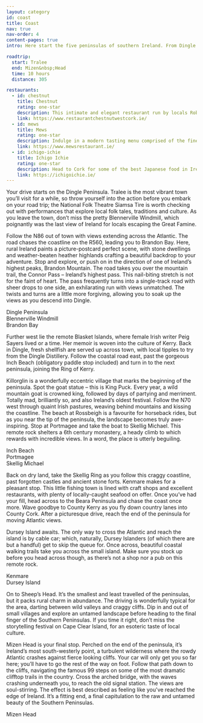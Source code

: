 ```yaml
---
layout: category
id: coast
title: Coast
nav: true
nav-order: 4
content-pages: true
intro: Here start the five peninsulas of southern Ireland. From Dingle down to Mizen, each offers remote and romantic escape, where beguiling panorama distracts you from a burgeoning local foodie scene, ancient history and quaint village life.

roadtrip:
  start: Tralee
  end: Mizen&nbsp;Head
  time: 10 hours
  distance: 305

restaurants:
  - id: chestnut
    title: Chestnut
    rating: one-star
    description: This intimate and elegant restaurant run by locals Rob and Elaine serves up refined local fare. A converted old pub, there remains an understated and relaxed feel that is felt across the dining room and the delicious food Rob so skilfully prepares.
    link: https://www.restaurantchestnutwestcork.ie/
  - id: mews
    title: Mews
    rating: one-star
    description: Indulge in a modern tasting menu comprised of the finest local produce – be it fish from the local harbour to local herbs and seaweed. A rustic-chic setting complements the fine dishes perfectly.
    link: https://www.mewsrestaurant.ie/
  - id: ichigo-ichie
    title: Ichigo Ichie
    rating: one-star
    description: Head to Cork for some of the best Japanese food in Ireland. A cool industrial vibe sets the tone for masterful kaiseki dining – if you’re lucky, you might just get a seat at the open kitchen to watch the master at work.
    link: https://ichigoichie.ie/
---
```


<div class="width width--lg text--lg">
  <p>Your drive starts on the Dingle Peninsula. Tralee is the most vibrant town you’ll visit for a while, so throw yourself into the action before you embark on your road trip; the National Folk Theatre Siamsa Tire is worth checking out with performances that explore local folk tales, traditions and culture. As you leave the town, don’t miss the pretty Blennerville Windmill, which poignantly was the last view of Ireland for locals escaping the Great Famine.</p>
  <p>Follow the N86 out of town with views extending across the Atlantic. The road chases the coastline on the R560, leading you to Brandon Bay. Here, rural Ireland paints a picture-postcard perfect scene, with stone dwellings and weather-beaten heather highlands crafting a beautiful backdrop to your adventure. Stop and explore, or push on in the direction of one of Ireland’s highest peaks, Brandon Mountain. The road takes you over the mountain trail, the Connor Pass – Ireland’s highest pass. This nail-biting stretch is not for the faint of heart. The pass frequently turns into a single-track road with sheer drops to one side, an exhilarating run with views unmatched. The twists and turns are a little more forgiving, allowing you to soak up the views as you descend into Dingle.</p>
</div>

<div class="width width--xxl vpad--lg">
  <div class="bg-img bg-img--16-9" style="background-image: url('{{site.img}}/content/{{page.id}}/locations/dingle-peninsula.jpg');"></div>
  <div class="caption">Dingle Peninsula</div>
  <div class="space--lg"></div>
  <div class="row row--6-6 row--gutters-sm">
    <div class="col">
      <div class="bg-img bg-img--3-2" style="background-image: url('{{site.img}}/content/{{page.id}}/locations/blennerville-windmill.jpg');"></div>
      <div class="caption">Blennerville Windmill</div>
    </div>
    <div class="col">
      <div class="bg-img bg-img--3-2" style="background-image: url('{{site.img}}/content/{{page.id}}/locations/brandon-bay.jpg');"></div>
      <div class="caption">Brandon Bay</div>
    </div>
  </div>
</div>

<div class="width width--lg text--lg">
  <p>Further west lie the remote Blasket Islands, where female Irish writer Peig Sayers lived or a time. Her memoir is woven into the culture of Kerry. Back in Dingle, fresh shellfish are served up across town, with local tipples to try from the Dingle Distillery. Follow the coastal road east, past the gorgeous Inch Beach (obligatory paddle stop included) and turn in to the next peninsula, joining the Ring of Kerry.</p>
  <p>Killorglin is a wonderfully eccentric village that marks the beginning of the peninsula. Spot the goat statue – this is King Puck. Every year, a wild mountain goat is crowned king, followed by days of partying and merriment. Totally mad, brilliantly so, and also Ireland’s oldest festival. Follow the N70 west through quaint Irish pastures, weaving behind mountains and kissing the coastline. The beach at Rossbeigh is a favourite for horseback rides, but as you near the tip of the peninsula, the landscape becomes truly awe-inspiring. Stop at Portmagee and take the boat to Skellig Michael. This remote rock shelters a 6th century monastery, a heady climb to which rewards with incredible views. In a word, the place is utterly beguiling.</p>
</div>

<div class="width width--xxl vpad--lg">
  <div class="row row--6-6 row--gutters-sm">
    <div class="col">
      <div class="bg-img bg-img--3-2" style="background-image: url('{{site.img}}/content/{{page.id}}/locations/inch-beach.jpg');"></div>
      <div class="caption">Inch Beach</div>
    </div>
    <div class="col">
      <div class="bg-img bg-img--3-2" style="background-image: url('{{site.img}}/content/{{page.id}}/locations/portmagee.jpg');"></div>
      <div class="caption">Portmagee</div>
    </div>
  </div>
  <div class="space--lg"></div>
  <div class="bg-img bg-img--16-9" style="background-image: url('{{site.img}}/content/{{page.id}}/locations/skellig-michael.jpg');"></div>
  <div class="caption">Skellig Michael</div>
</div>

<div class="width width--lg text--lg">
  <p>Back on dry land, take the Skellig Ring as you follow this craggy coastline, past forgotten castles and ancient stone forts. Kenmare makes for a pleasant stop. This little fishing town is lined with craft shops and excellent restaurants, with plenty of locally-caught seafood on offer. Once you’ve had your fill, head across to the Beara Peninsula and chase the coast once more. Wave goodbye to County Kerry as you fly down country lanes into County Cork. After a picturesque drive, reach the end of the peninsula for moving Atlantic views.</p>
  <p>Dursey Island awaits. The only way to cross the Atlantic and reach the island is by cable car; which, naturally, Dursey Islanders (of which there are but a handful) get to skip the queue for. Once across, beautiful coastal walking trails take you across the small island. Make sure you stock up before you head across though, as there’s not a shop nor a pub on this remote rock.</p>
</div>

<div class="width width--xxl vpad--lg">
  <div class="row row--6-6 row--gutters-sm">
    <div class="col">
      <div class="bg-img bg-img--3-2" style="background-image: url('{{site.img}}/content/{{page.id}}/locations/kenmare.jpg');"></div>
      <div class="caption">Kenmare</div>
    </div>
    <div class="col">
      <div class="bg-img bg-img--3-2" style="background-image: url('{{site.img}}/content/{{page.id}}/locations/dursey-island.jpg');"></div>
      <div class="caption">Dursey Island</div>
    </div>
  </div>
</div>

<div class="width width--lg text--lg">
  <p>On to Sheep’s Head. It’s the smallest and least travelled of the peninsulas, but it packs rural charm in abundance. The driving is wonderfully typical for the area, darting between wild valleys and craggy cliffs. Dip in and out of small villages and explore an untamed landscape before heading to the final finger of the Southern Peninsulas. If you time it right, don’t miss the storytelling festival on Cape Clear Island, for an esoteric taste of local culture.</p>
  <p>Mizen Head is your final stop. Perched on the end of the peninsula, it’s Ireland’s most south-westerly point, a turbulent wilderness where the rowdy Atlantic crashes against fierce looking cliffs. Your car will only get you so far here; you’ll have to go the rest of the way on foot. Follow that path down to the cliffs, navigating the famous 99 steps on some of the most dramatic clifftop trails in the country. Cross the arched bridge, with the waves crashing underneath you, to reach the old signal station. The views are soul-stirring. The effect is best described as feeling like you've reached the edge of Ireland. It’s a fitting end, a final capitulation to the raw and untamed beauty of the Southern Peninsulas.</p>
</div>

<div class="width width--xxl vpad--lg">
  <div class="bg-img bg-img--16-9" style="background-image: url('{{site.img}}/content/{{page.id}}/locations/mizen-head.jpg');"></div>
  <div class="caption">Mizen Head</div>
</div>